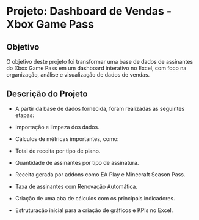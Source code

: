 # Projeto: Dashboard de Vendas - Xbox Game Pass
 ## Objetivo
O objetivo deste projeto foi transformar uma base de dados de assinantes do Xbox Game Pass em um dashboard interativo no Excel, com foco na organização, análise e visualização de dados de vendas.

## Descrição do Projeto
- A partir da base de dados fornecida, foram realizadas as seguintes etapas:

- Importação e limpeza dos dados.

- Cálculos de métricas importantes, como:

- Total de receita por tipo de plano.

- Quantidade de assinantes por tipo de assinatura.

- Receita gerada por addons como EA Play e Minecraft Season Pass.

- Taxa de assinantes com Renovação Automática.

- Criação de uma aba de cálculos com os principais indicadores.

- Estruturação inicial para a criação de gráficos e KPIs no Excel.
